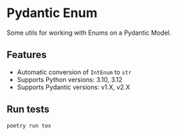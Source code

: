 # Pydantic Enum

Some utils for working with Enums on a Pydantic Model.

## Features

- Automatic conversion of `IntEnum` to `str`
- Supports Python versions: 3.10, 3.12
- Supports Pydantic versions: v1.X, v2.X

## Run tests

```sh
poetry run tox
```

